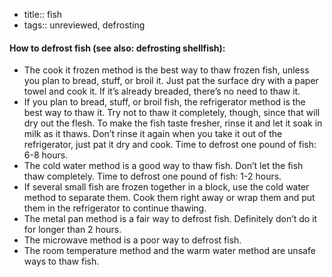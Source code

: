 - title:: fish
- tags:: unreviewed, defrosting
#### How to defrost fish (see also:  defrosting shellfish):
- The cook it frozen method is the best way to thaw frozen fish, unless you plan to bread, stuff, or broil it.  Just pat the surface dry with a paper towel and cook it.  If it’s already breaded, there’s no need to thaw it.
- If you plan to bread, stuff, or broil fish, the refrigerator method is the best way to thaw it.  Try not to thaw it completely, though, since that will dry out the flesh.  To make the fish taste fresher, rinse it and let it soak in milk as it thaws.  Don’t rinse it again when you take it out of the refrigerator, just pat it dry and cook.  Time to defrost one pound of fish:  6-8 hours.
- The cold water method is a good way to thaw fish.  Don’t let the fish thaw completely.   Time to defrost one pound of fish:  1-2 hours.
- If several small fish are frozen together in a block, use the cold water method to separate them.  Cook them right away or wrap them and put them in the refrigerator to continue thawing. 
- The metal pan method is a fair way to defrost fish.  Definitely don’t do it for longer than 2 hours.
- The microwave method is a poor way to defrost fish. 
- The room temperature method and the warm water method are unsafe ways to thaw fish.

